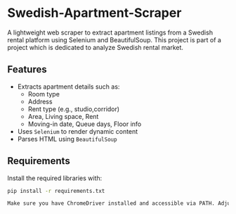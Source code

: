 # Swedish-Apartment-Scraper

A lightweight web scraper to extract apartment listings from a Swedish rental platform using Selenium and BeautifulSoup. 
This project is part of a project which is dedicated to analyze Swedish rental market.


## Features

- Extracts apartment details such as:
  - Room type
  - Address
  - Rent type (e.g., studio,corridor)
  - Area, Living space, Rent
  - Moving-in date, Queue days, Floor info
- Uses `Selenium` to render dynamic content
- Parses HTML using `BeautifulSoup`

##  Requirements

Install the required libraries with:

```bash
pip install -r requirements.txt

Make sure you have ChromeDriver installed and accessible via PATH. Adjust your Selenium driver accordingly if using another browser.
